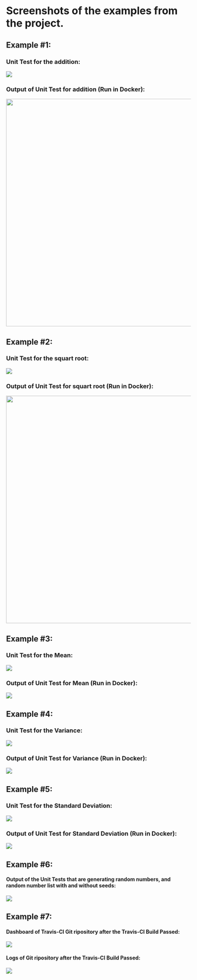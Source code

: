 # Screenshots of the examples from the project.
## Example #1:
### Unit Test for the addition:
<img src="https://github.com/Milan-36/PythonCalculator-UsingTravis/blob/master/src/Screenshot/Add_method.png">

### Output of Unit Test for addition (Run in Docker):
<img src="https://github.com/Milan-36/PythonCalculator-UsingTravis/blob/master/src/Screenshot/Add_output.png" width="740" height="620">


## Example #2:
### Unit Test for the squart root:
<img src="https://github.com/Milan-36/PythonCalculator-UsingTravis/blob/master/src/Screenshot/sqrt_method.png">

### Output of Unit Test for squart root (Run in Docker):
<img src="https://github.com/Milan-36/PythonCalculator-UsingTravis/blob/master/src/Screenshot/sqrt_output.png" width="740" height="620">



## Example #3:
### Unit Test for the Mean:
<img src="https://github.com/Milan-36/PythonCalculator-UsingTravis/blob/master/src/Screenshot/Mean_Input.png">

### Output of Unit Test for Mean (Run in Docker):
<img src="https://github.com/Milan-36/PythonCalculator-UsingTravis/blob/master/src/Screenshot/Mean_output.png">


## Example #4:
### Unit Test for the Variance:
<img src="https://github.com/Milan-36/PythonCalculator-UsingTravis/blob/master/src/Screenshot/Variance_Input.png">

### Output of Unit Test for Variance (Run in Docker):
<img src="https://github.com/Milan-36/PythonCalculator-UsingTravis/blob/master/src/Screenshot/Variance_Output.png">



## Example #5:
### Unit Test for the Standard Deviation:
<img src="https://github.com/Milan-36/PythonCalculator-UsingTravis/blob/master/src/Screenshot/Standard_Deviation_Input.png">

### Output of Unit Test for Standard Deviation (Run in Docker):
<img src="https://github.com/Milan-36/PythonCalculator-UsingTravis/blob/master/src/Screenshot/Standard_Deviation_Output.png">



## Example #6:
#### Output of the Unit Tests that are generating random numbers, and random number list with and without seeds:
<img src="https://github.com/Milan-36/PythonCalculator-UsingTravis/blob/master/src/Screenshot/Random_Num_List_Output.png">


## Example #7:
#### Dashboard of Travis-CI Git ripository after the Travis-CI Build Passed:
<img src="https://github.com/Milan-36/PythonCalculator-UsingTravis/blob/master/src/Screenshot/Travis-CI_Bulid_passed.png">

#### Logs of Git ripository after the Travis-CI Build Passed:
<img src="https://github.com/Milan-36/PythonCalculator-UsingTravis/blob/master/src/Screenshot/Travis-CI_Logs.PNG">
